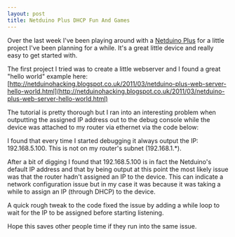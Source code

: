 ```yaml
---
layout: post
title: Netduino Plus DHCP Fun And Games
---
```

Over the last week I've been playing around with a [Netduino Plus](http://www.netduino.com/netduinoplus/specs.htm) for a little project I've been planning for a while. It's a great little device and really easy to get started with.

The first project I tried was to create a little webserver and I found a great "hello world" example here: [http://netduinohacking.blogspot.co.uk/2011/03/netduino-plus-web-server-hello-world.html](http://netduinohacking.blogspot.co.uk/2011/03/netduino-plus-web-server-hello-world.html)

The tutorial is pretty thorough but I ran into an interesting problem when outputting the assigned IP address out to the debug console while the device was attached to my router via ethernet via the code below: 

<script src="https://gist.github.com/3660121.js"> </script>

I found that every time I started debugging it always output the IP: 192.168.5.100. This is not on my router's subnet (192.168.1.*).

After a bit of digging I found that 192.168.5.100 is in fact the Netduino's default IP address and that by being output at this point the most likely issue was that the router hadn't assigned an IP to the device. This can indicate a network configuration issue but in my case it was because it was taking a while to assign an IP (through DHCP) to the device.

A quick rough tweak to the code fixed the issue by adding a while loop to wait for the IP to be assigned before starting listening.

<script src="https://gist.github.com/3660432.js"> </script>

Hope this saves other people time if they run into the same issue.